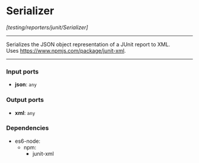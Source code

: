 # Serializer

_[testing/reporters/junit/Serializer]_

---

Serializes the JSON object representation of a JUnit report to XML.<br>
Uses https://www.npmjs.com/package/junit-xml. <br>

---

### Input ports

* __json__: ` any `

### Output ports

* __xml__: ` any `

### Dependencies

* es6-node:
    * npm:
        * junit-xml

